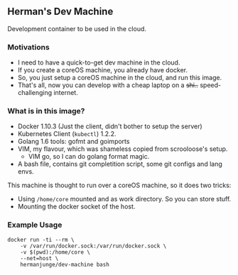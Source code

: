 ## Herman's Dev Machine

Development container to be used in the cloud.

### Motivations

* I need to have a quick-to-get dev machine in the cloud.
* If you create a coreOS machine, you already have docker.
* So, you just setup a coreOS machine in the cloud, and run this image.
* That's all, now you can develop with a cheap laptop on a ~~shi..~~ speed-challenging internet.

### What is in this image?

* Docker 1.10.3 (Just the client, didn't bother to setup the server)
* Kubernetes Client (`kubectl`) 1.2.2.
* Golang 1.6 tools: gofmt and goimports
* VIM, my flavour, which was shameless copied from scrooloose's setup.
  * VIM go, so I can do golang format magic.
* A bash file, contains git completition script, some git configs and lang envs.

This machine is thought to run over a coreOS machine, so it does two tricks:

* Using `/home/core` mounted and as work directory. So you can store stuff.
* Mounting the docker socket of the host.

### Example Usage

```
docker run -ti --rm \
	-v /var/run/docker.sock:/var/run/docker.sock \
	-v $(pwd):/home/core \
	--net=host \
	hermanjunge/dev-machine bash
```

